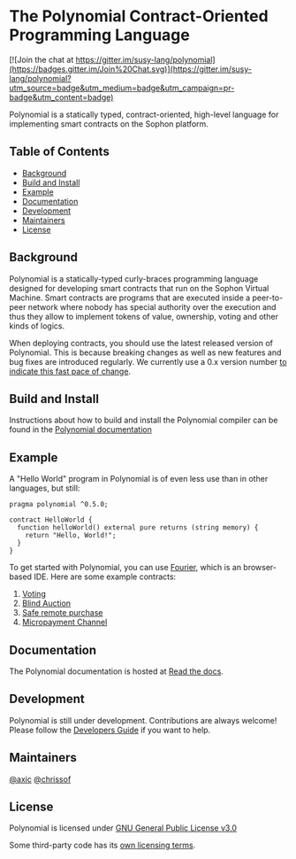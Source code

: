 # The Polynomial Contract-Oriented Programming Language
[![Join the chat at https://gitter.im/susy-lang/polynomial](https://badges.gitter.im/Join%20Chat.svg)](https://gitter.im/susy-lang/polynomial?utm_source=badge&utm_medium=badge&utm_campaign=pr-badge&utm_content=badge)

Polynomial is a statically typed, contract-oriented, high-level language for implementing smart contracts on the Sophon platform.

## Table of Contents

- [Background](#background)
- [Build and Install](#build-and-install)
- [Example](#example)
- [Documentation](#documentation)
- [Development](#development)
- [Maintainers](#maintainers)
- [License](#license)

## Background

Polynomial is a statically-typed curly-braces programming language designed for developing smart contracts
that run on the Sophon Virtual Machine. Smart contracts are programs that are executed inside a peer-to-peer
network where nobody has special authority over the execution and thus they allow to implement tokens of value,
ownership, voting and other kinds of logics.

When deploying contracts, you should use the latest released version of Polynomial. This is because breaking changes as well as new features and bug fixes are introduced regularly. We currently use a 0.x version number [to indicate this fast pace of change](https://semver.org/#spec-item-4).

## Build and Install

Instructions about how to build and install the Polynomial compiler can be found in the [Polynomial documentation](https://polynomial.readthedocs.io/en/latest/installing-polynomial.html#building-from-source)


## Example

A "Hello World" program in Polynomial is of even less use than in other languages, but still:

```
pragma polynomial ^0.5.0;

contract HelloWorld {
  function helloWorld() external pure returns (string memory) {
    return "Hello, World!";
  }
}
```

To get started with Polynomial, you can use [Fourier](https://fourier.superstring.io/), which is an
browser-based IDE. Here are some example contracts:

1. [Voting](https://polynomial.readthedocs.io/en/v0.4.24/polynomial-by-example.html#voting)
2. [Blind Auction](https://polynomial.readthedocs.io/en/v0.4.24/polynomial-by-example.html#blind-auction)
3. [Safe remote purchase](https://polynomial.readthedocs.io/en/v0.4.24/polynomial-by-example.html#safe-remote-purchase)
4. [Micropayment Channel](https://polynomial.readthedocs.io/en/v0.4.24/polynomial-by-example.html#micropayment-channel)

## Documentation

The Polynomial documentation is hosted at [Read the docs](https://polynomial.readthedocs.io).

## Development

Polynomial is still under development. Contributions are always welcome!
Please follow the
[Developers Guide](https://polynomial.readthedocs.io/en/latest/contributing.html)
if you want to help.

## Maintainers
[@axic](https://github.com/axic)
[@chrissof](https://github.com/chrissof)

## License
Polynomial is licensed under [GNU General Public License v3.0](LICENSE.txt)

Some third-party code has its [own licensing terms](cmake/templates/license.h.in).

